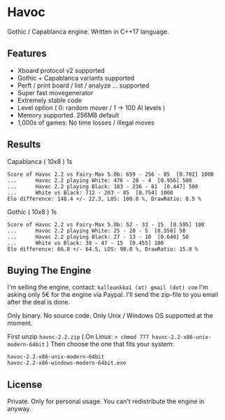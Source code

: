 # Havoc

Gothic / Capablanca engine. Written in C++17 language.

## Features

- Xboard protocol v2 supported
- Gothic + Capablanca variants supported
- Perft / print board / list / analyze ... supported
- Super fast movegenerator
- Extremely stable code
- Level option ( 0: random mover / 1 -> 100 AI levels )
- Memory supported. 256MB default
- 1,000s of games: No time losses / illegal moves

## Results

Capablanca ( 10x8 ) 1s
```
Score of Havoc 2.2 vs Fairy-Max 5.0b: 659 - 256 - 85  [0.702] 1000
...      Havoc 2.2 playing White: 476 - 20 - 4  [0.956] 500
...      Havoc 2.2 playing Black: 183 - 236 - 81  [0.447] 500
...      White vs Black: 712 - 203 - 85  [0.754] 1000
Elo difference: 148.4 +/- 22.3, LOS: 100.0 %, DrawRatio: 8.5 %
```

Gothic ( 10x8 )  1s
```
Score of Havoc 2.2 vs Fairy-Max 5.0b: 52 - 33 - 15  [0.595] 100
...      Havoc 2.2 playing White: 25 - 20 - 5  [0.550] 50
...      Havoc 2.2 playing Black: 27 - 13 - 10  [0.640] 50
...      White vs Black: 38 - 47 - 15  [0.455] 100
Elo difference: 66.8 +/- 64.5, LOS: 98.0 %, DrawRatio: 15.0 %
```

## Buying The Engine

I'm selling the engine, contact: `kalleankka1 (at) gmail (dot) com`
I'm asking only 5€ for the engine via Paypal.
I'll send the zip-file to you email after the deal is done.

Only binary. No source code.
Only Unix / Windows OS supported at the moment.

First unzip `havoc-2.2.zip`
( On Linux: `> chmod 777 havoc-2.2-x86-unix-modern-64bit` )
Then choose the one that fits your system:
```
havoc-2.2-x86-unix-modern-64bit
havoc-2.2-x86-windows-modern-64bit.exe
```

## License

Private.
Only for personal usage.
You can't redistribute the engine in anyway.
